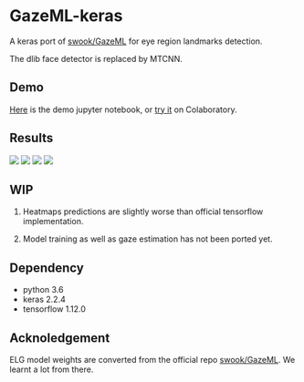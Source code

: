 # GazeML-keras
A keras port of [swook/GazeML](https://github.com/swook/GazeML) for eye region landmarks detection. 

The dlib face detector is replaced by MTCNN.

## Demo

[Here](https://github.com/shaoanlu/GazeML-keras/blob/master/demo_colab.ipynb) is the demo jupyter notebook, or [try it](https://colab.research.google.com/github/shaoanlu/GazeML-keras/blob/master/demo_colab.ipynb) on Colaboratory.

## Results

![](https://github.com/shaoanlu/GazeML-keras/raw/master/results/result_lenna.png)
![](https://github.com/shaoanlu/GazeML-keras/raw/master/results/result_fashion-1063100_640.png)
![](https://github.com/shaoanlu/GazeML-keras/raw/master/results/result_model-1439909_640.png)
![](https://github.com/shaoanlu/GazeML-keras/raw/master/results/result_reiwa.png)

## WIP
1. Heatmaps predictions are slightly worse than official tensorflow implementation.

2. Model training as well as gaze estimation has not been ported yet.

## Dependency
- python 3.6
- keras 2.2.4
- tensorflow 1.12.0

## Acknoledgement
ELG model weights are converted from the official repo [swook/GazeML](https://github.com/swook/GazeML). We learnt a lot from there.
